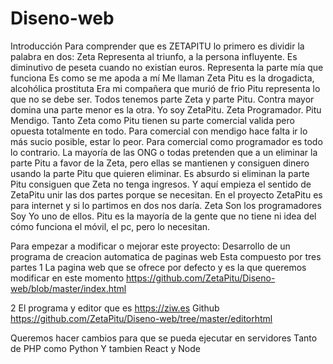 # Diseno-web
Introducción
Para comprender que es ZETAPITU lo primero es dividir la palabra en dos:
Zeta    Representa al triunfo, a la persona influyente. Es diminutivo de peseta cuando no existían euros. Representa la parte mía que funciona Es como se me apoda a mí Me llaman Zeta
Pitu    es la drogadicta, alcohólica prostituta Era mi compañera que murió de frio Pitu representa lo que no se debe ser.
Todos tenemos parte Zeta y parte Pitu.
Contra mayor domina una parte menor es la otra.
Yo soy ZetaPitu.
Zeta Programador.
Pitu Mendigo.
Tanto Zeta como Pitu tienen su parte comercial valida pero opuesta totalmente en todo.
Para comercial con mendigo hace falta ir lo más sucio posible, estar lo peor.
Para comercial como programador es todo lo contrario. 
La mayoría de las ONG o todas pretenden que a un eliminar la parte Pitu a favor de la Zeta, pero ellas se mantienen y consiguen dinero usando la parte Pitu que quieren eliminar.
Es absurdo si eliminan la parte Pitu consiguen que Zeta no tenga ingresos.
Y aquí empieza el sentido de ZetaPitu unir las dos partes porque se necesitan.
En el proyecto ZetaPitu es para internet y si lo partimos en dos nos daría. 
Zeta Son los programadores Soy Yo uno de ellos.
Pitu es la mayoría de la gente que no tiene ni idea del cómo funciona el móvil, el pc, pero lo necesitan. 


Para empezar a modificar o mejorar este proyecto: 
Desarrollo de un programa de creacion automatica de paginas web
Esta compuesto por tres partes
1 La pagina web que se ofrece por defecto y es la que queremos modificar en este momento  https://github.com/ZetaPitu/Diseno-web/blob/master/index.html


2 El programa y editor  que es https://ziw.es  Github https://github.com/ZetaPitu/Diseno-web/tree/master/editorhtml

Queremos hacer cambios para que se pueda ejecutar en servidores Tanto de PHP como Python
Y tambien React y Node
